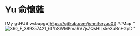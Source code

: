 # Yu 俞懷蕥
[My gitHUB webapge]https://github.com/jenniferyuu03
##Map
''![360_F_389357421_6t7bSWMKmaRV7jsZQsHILs5e3uBnHGpD](https://github.com/user-attachments/assets/ff8ce2ee-2023-426c-966a-cdd66ae76ec0)''


